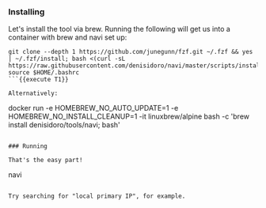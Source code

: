 ### Installing

Let's install the tool via brew. Running the following will get us into a container with brew and navi set up:
```
git clone --depth 1 https://github.com/junegunn/fzf.git ~/.fzf && yes | ~/.fzf/install; bash <(curl -sL https://raw.githubusercontent.com/denisidoro/navi/master/scripts/install); source $HOME/.bashrc
```{{execute T1}}

Alternatively:
```
docker run -e HOMEBREW_NO_AUTO_UPDATE=1 -e HOMEBREW_NO_INSTALL_CLEANUP=1 -it linuxbrew/alpine bash -c 'brew install denisidoro/tools/navi; bash'
```{{execute T1}}

### Running

That's the easy part!

```
navi
```{{execute T1}}

Try searching for "local primary IP", for example.
